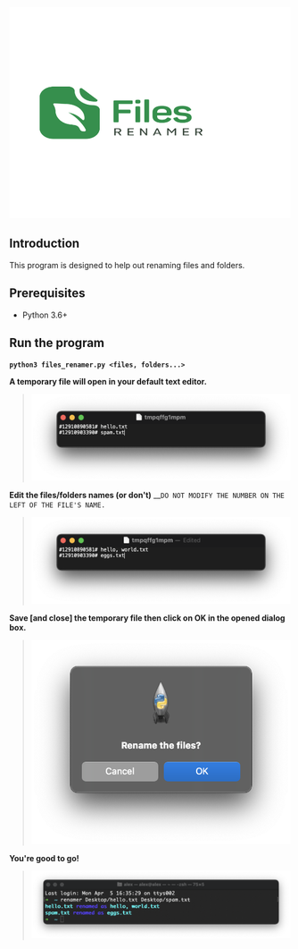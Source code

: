 ![Logo](/misc/logo.png)

## Introduction
This program is designed to help out renaming files and folders.

## Prerequisites
- Python 3.6+

## Run the program
__`python3 files_renamer.py <files, folders...>`__

__A temporary file will open in your default text editor.__
> ![TempFileOriginalNames](/misc/temp_original_names.png)

__Edit the files/folders names (or don't)__
__`DO NOT MODIFY THE NUMBER ON THE LEFT OF THE FILE'S NAME.`
> ![TempFileEditedNames](/misc/temp_edited_names.png)

__Save [and close] the temporary file then click on OK in the opened dialog box.__
> ![DialogBox](/misc/dialog_box.png)

__You're good to go!__
> ![CLI_Output](/misc/cli_output.png)